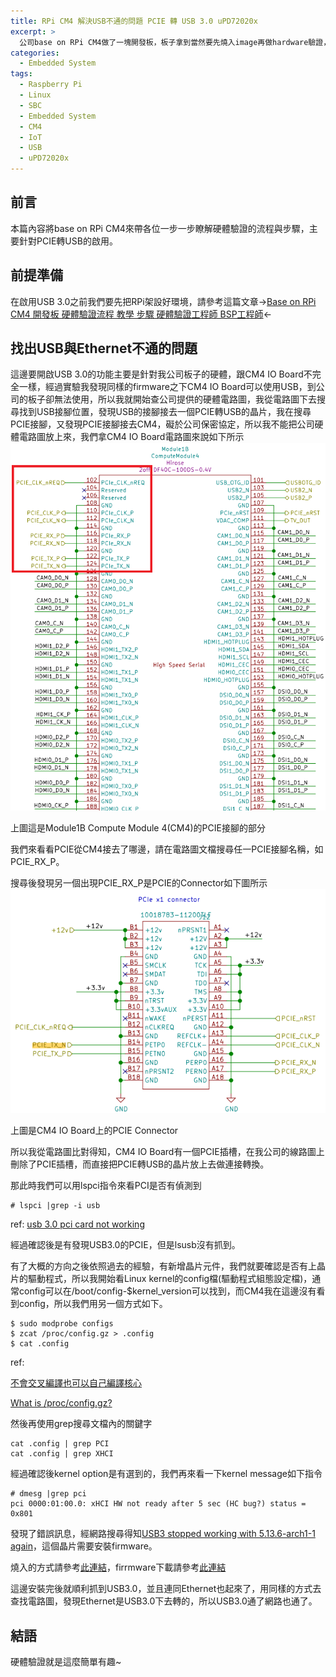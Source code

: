 ```yaml
---
title: RPi CM4 解決USB不通的問題 PCIE 轉 USB 3.0 uPD72020x
excerpt: >
  公司base on RPi CM4做了一塊開發板，板子拿到當然要先燒入image再做hardware驗證，這邊將介紹怎麼解決USB 3.0不通的問題。
categories:
  - Embedded System
tags:
  - Raspberry Pi
  - Linux
  - SBC
  - Embedded System
  - CM4
  - IoT
  - USB
  - uPD72020x
---
```

## 前言
本篇內容將base on RPi CM4來帶各位一步一步瞭解硬體驗證的流程與步驟，主要針對PCIE轉USB的啟用。
## 前提準備
在啟用USB 3.0之前我們要先把RPi架設好環境，請參考這篇文章->[Base on RPi CM4 開發板 硬體驗證流程 教學 步驟 硬體驗證工程師 BSP工程師](https://casparting.github.io/embedded%20system/Base-on-RPi-CM4-%E9%96%8B%E7%99%BC%E6%9D%BF-%E7%A1%AC%E9%AB%94%E9%A9%97%E8%AD%89%E6%B5%81%E7%A8%8B/)<-

## 找出USB與Ethernet不通的問題
這邊要開啟USB 3.0的功能主要是針對我公司板子的硬體，跟CM4 IO Board不完全一樣，經過實驗我發現同樣的firmware之下CM4 IO Board可以使用USB，到公司的板子卻無法使用，所以我就開始查公司提供的硬體電路圖，我從電路圖下去搜尋找到USB接腳位置，發現USB的接腳接去一個PCIE轉USB的晶片，我在搜尋PCIE接腳，又發現PCIE接腳接去CM4，礙於公司保密協定，所以我不能把公司硬體電路圖放上來，我們拿CM4 IO Board電路圖來說如下所示
![CM4_IOBOARD_IO_PIN](/assets/images/CM4_IOBOARD_IO_PIN.png)

上圖這是Module1B Compute Module 4(CM4)的PCIE接腳的部分

我們來看看PCIE從CM4接去了哪邊，請在電路圖文檔搜尋任一PCIE接腳名稱，如PCIE_RX_P。

搜尋後發現另一個出現PCIE_RX_P是PCIE的Connector如下圖所示
![CM4_IOBOARD_PCIE](/assets/images/CM4_IOBOARD_PCIE.png)

上圖是CM4 IO Board上的PCIE Connector

所以我從電路圖比對得知，CM4 IO Board有一個PCIE插槽，在我公司的線路圖上刪除了PCIE插槽，而直接把PCIE轉USB的晶片放上去做連接轉換。

那此時我們可以用lspci指令來看PCI是否有偵測到
```
# lspci |grep -i usb
```

ref: [usb 3.0 pci card not working](https://bbs.archlinux.org/viewtopic.php?id=195950)

經過確認後是有發現USB3.0的PCIE，但是lsusb沒有抓到。

有了大概的方向之後依照過去的經驗，有新增晶片元件，我們就要確認是否有上晶片的驅動程式，所以我開始看Linux kernel的config檔(驅動程式組態設定檔)，通常config可以在/boot/config-$kernel_version可以找到，而CM4我在這邊沒有看到config，所以我們用另一個方式如下。
```
$ sudo modprobe configs
$ zcat /proc/config.gz > .config
$ cat .config
```
ref:

[不會交叉編譯也可以自己編譯核心](https://ithelp.ithome.com.tw/articles/10238927)

[What is /proc/config.gz?](https://blog.fpmurphy.com/2015/10/what-is-procconfig-gz.html)

然後再使用grep搜尋文檔內的關鍵字
```
cat .config | grep PCI
cat .config | grep XHCI
```
經過確認後kernel option是有選到的，我們再來看一下kernel message如下指令
```
# dmesg |grep pci
pci 0000:01:00.0: xHCI HW not ready after 5 sec (HC bug?) status = 0x801
```
發現了錯誤訊息，經網路搜尋得知[USB3 stopped working with 5.13.6-arch1-1 again](https://bbs.archlinux.org/viewtopic.php?id=268407)，這個晶片需要安裝firmware。

燒入的方式請參考[此連結](https://github.com/markusj/upd72020x-load)，firrmware下載請參考[此連結](https://github.com/denisandroid/uPD72020x-Firmware)

這邊安裝完後就順利抓到USB3.0，並且連同Ethernet也起來了，用同樣的方式去查找電路圖，發現Ethernet是USB3.0下去轉的，所以USB3.0通了網路也通了。

## 結語
硬體驗證就是這麼簡單有趣~